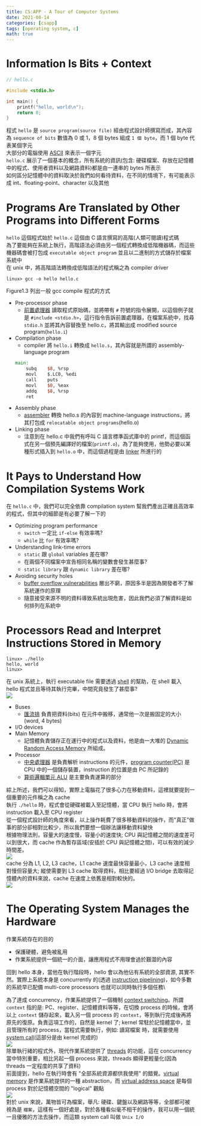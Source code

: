 ```yaml
---
title: CS:APP - A Tour of Computer Systems
date: 2021-08-14
categories: [csapp]
tags: [operating system, c]
math: true
---
```


# Information Is Bits + Context
```c
// hello.c

#include <stdio.h>

int main() {
    printf("hello, world\n");
    return 0;
}
```

程式 `hello` 是 `source program(source file)` 經由程式設計師撰寫而成，其內容為 `sequence of bits` 數值為 0 或 1，8 個 bytes 組成 `1 個 byte`，而 1 個 byte 代表某個字元\
大部分的電腦使用 [ASCII](https://zh.wikipedia.org/zh-tw/ASCII) 來表示一個字元\
`hello.c` 展示了一個基本的概念，所有系統的資訊(包含: 硬碟檔案、存放在記憶體中的程式、使用者資料以及網路資料)都是由一連串的 bytes 所表示\
如何區分記憶體中的資料取決於我們如何看待資料，在不同的情境下，有可能表示成 int、floating-point、character 以及其他

# Programs Are Translated by Other Programs into Different Forms
`hello` 這個程式始於 `hello.c` 這個由 C 語言撰寫的高階(人類可閱讀)程式碼\
為了要能夠在系統上執行，高階語法必須由另一個程式轉換成低階機器碼，而這些機器碼會被打包成 `executable object program` 並且以二進制的方式儲存於檔案系統中\
在 unix 中，將高階語法轉換成低階語法的程式稱之為 compiler driver

```shell
linux> gcc -o hello hello.c
```

<!-- ![](https://images2015.cnblogs.com/blog/993848/201702/993848-20170206141338916-1690576837.png) -->
Figure1.3 列出一般 gcc compile 程式的方式

- Pre-processor phase
  - [前置處理器](https://zh.wikipedia.org/wiki/%E9%A2%84%E5%A4%84%E7%90%86%E5%99%A8) 讀取程式原始碼，並將帶有 `#` 符號的指令展開，以這個例子就是 `#include <stdio.h>`，這行指令告訴前置處理器，在檔案系統中，找尋 `stdio.h` 並將其內容替換至 hello.c，將其輸出成 modified source program(`hello.i`)
- Compilation phase
  - compiler 將 `hello.i` 轉換成 `hello.s`，其內容就是所謂的 assembly-language program
  ```mips
  main:
      subq    $8, %rsp
      movl    $.LC0, %edi
      call    puts
      movl    $0, %eax
      addq    $8, %rsp
      ret
  ```
- Assembly phase
  - [assembler](https://zh.wikipedia.org/wiki/%E6%B1%87%E7%BC%96%E8%AF%AD%E8%A8%80) 轉換 hello.s 的內容到 machine-language instructions，將其打包成 `relocatable object programs`(hello.o)
- Linking phase
  - 注意到在 hello.c 中我們有呼叫 C 語言標準函式庫中的 printf，而這個函式在另一個預先編譯好的檔案(`printf.o`)，為了能夠使用，他勢必要以某種形式插入到 `hello.o` 中，而這個過程是由 [linker](<https://en.wikipedia.org/wiki/Linker_(computing)>) 所進行的

# It Pays to Understand How Compilation Systems Work
在 `hello.c` 中，我們可以完全依靠 compilation system 幫我們產出正確且高效率的程式，但其中的細節是有必要了解一下的

- Optimizing program performance
  - `switch` 一定比 `if-else` 有效率嗎?
  - `while` 比 `for` 有效率嗎?
- Understanding link-time errors
  - `static` 跟 `global` variables 差在哪?
  - 在兩個不同檔案中宣告相同名稱的變數會發生甚麼事?
  - `static library` 跟 `dynamic library` 差在哪?
- Avoiding security holes
  - [buffer overflow vulnerabilities](https://en.wikipedia.org/wiki/Buffer_overflow) 層出不窮，原因多半是因為開發者不了解系統運作的原理
  - 隨意接受來源不明的資料導致系統出現危害，因此我們必須了解資料是如何排列在系統中

# Processors Read and Interpret Instructions Stored in Memory
```shell
linux> ./hello
hello, world
linux>
```

在 unix 系統上，執行 executable file 需要透過 [shell](https://zh.wikipedia.org/wiki/%E5%A4%96%E5%A3%B3%E8%84%9A%E6%9C%AC) 的幫助，在 shell 載入 hello 程式並且等待其執行完畢，中間究竟發生了甚麼事?\
![](https://garinzhang-blog.oss-cn-beijing.aliyuncs.com/2020-08-07-CSAPP-1.14-network-is-another-io-device.png)

- Buses
  - [匯流排](https://zh.wikipedia.org/wiki/%E6%80%BB%E7%BA%BF) 負責把資料(bits) 在元件中搬移，通常他一次是搬固定的大小(word, 4 bytes)
- I/O devices
- Main Memory
  - 記憶體負責儲存正在運行中的程式以及資料，他是由一大堆的 [Dynamic Random Access Memory](https://zh.wikipedia.org/wiki/%E5%8A%A8%E6%80%81%E9%9A%8F%E6%9C%BA%E5%AD%98%E5%8F%96%E5%AD%98%E5%82%A8%E5%99%A8) 所組成。
- Processor
  - [中央處理器](https://zh.wikipedia.org/zh-tw/%E4%B8%AD%E5%A4%AE%E5%A4%84%E7%90%86%E5%99%A8) 是負責解析 instructions 的元件，[program counter(PC)](https://zh.wikipedia.org/wiki/%E7%A8%8B%E5%BC%8F%E8%A8%88%E6%95%B8%E5%99%A8) 是 CPU 中的一個儲存裝置，instruction 的位置是由 PC 所記錄的
  - [算術邏輯單元 ALU](https://zh.wikipedia.org/zh-tw/%E7%AE%97%E8%A1%93%E9%82%8F%E8%BC%AF%E5%96%AE%E5%85%83) 是主要負責運算的部分

綜上所述，我們可以得知，實際上電腦花了很多心力在移動資料，這裡就要提到一個重要的元件稱之為 cache\
執行 `./hello` 時，程式會從硬碟被載入至記憶體，當 CPU 執行 hello 時，會將 instruction 載入至 CPU register\
從一個程式設計師的角度來看，以上操作耗費了很多移動資料的操作，而"真正"做事的部分卻相對比較少，所以我們要想一個辦法讓移動資料變快\
根據物理法則，容量大的速度慢，容量小的速度快; CPU 與記憶體之間的速度差可以到很大，而 cache 作為暫存區域(安插於 CPU 與記憶體之間)，可以有效的減少時間差。\
![](https://images2015.cnblogs.com/blog/993848/201702/993848-20170206153525901-1670358800.png)\
cache 分為 L1, L2, L3 cache，L1 cache 速度最快容量最小，L3 cache 速度相對慢但容量大; 縱使需要到 L3 cache 取得資料，相比要經過 I/O bridge 去取得記憶體內的資料來說，cache 在速度上依舊是相對較快的。\
![](https://garinzhang-blog.oss-cn-beijing.aliyuncs.com/2020-08-04-CSAPP-example-of-memory-hierarchy.png)

# The Operating System Manages the Hardware
作業系統存在的目的

- 保護硬體，避免被亂用
- 作業系統提供一個統一的介面，讓應用程式不用理會過於艱澀的內容

回到 hello 本身，當他在執行階段時，hello 會以為他佔有系統的全部資源, 其實不然。實際上系統本身是 concurrently 的(透過 [instruction pipelining](https://en.wikipedia.org/wiki/Instruction_pipelining))，如今多數的系統早已配備 multi-core processors 也就可以同時執行多個任務\

為了達成 concurrency，作業系統提供了一個機制 [context switching](https://en.wikipedia.org/wiki/Context_switch)。所謂 `context` 指的是: PC、register、記憶體資料等等，在切換 process 的時候，會將以上 `context` 儲存起來，載入另一個 process 的 `context`，等到執行完成後再將原先的復原。負責這項工作的，自然是 kernel 了; kernel 常駐於記憶體當中，並且管理所有的 process，當程式需要執行，例如: 讀寫檔案 時，就需要使用 [system call](https://zh.wikipedia.org/zh-tw/%E7%B3%BB%E7%BB%9F%E8%B0%83%E7%94%A8)(這部分是由 kernel 完成的)\
![](https://garinzhang-blog.oss-cn-beijing.aliyuncs.com/2020-08-04-CSAPP-1.12-process-context-switching.png)\
除單執行緒的程式外，現代作業系統提供了 [threads](https://zh.wikipedia.org/wiki/%E7%BA%BF%E7%A8%8B) 的功能，這在 concurrency 當中特別重要，相比另起一個 process 來說，threads 顯得更輕量化(因為 threads 一定程度的共享了資料)\
前面提到，hello 在執行時會有 "全部系統資源都供我使用" 的錯覺。[virtual memory](https://zh.wikipedia.org/wiki/%E8%99%9A%E6%8B%9F%E5%86%85%E5%AD%98) 是作業系統提供的一種 abstraction，而 [virtual address space](https://en.wikipedia.org/wiki/Virtual_address_space) 是每個 process 對於記憶體空間的 "logical" 觀點\
![](https://garinzhang-blog.oss-cn-beijing.aliyuncs.com/2020-08-07-CSAPP-1-13-process-virtual-address-space.png)\
對於 unix 來說，萬物皆可為檔案，舉凡: 硬碟、鍵盤以及網路等等，全部都可被視為是 `檔案`，這樣有一個好處是，對於各種看似毫不相干的操作，我可以用一個統一且優雅的方法去操作，而這類 system call 叫做 `Unix I/O`
